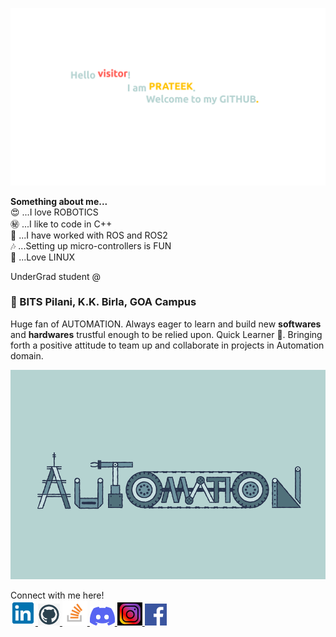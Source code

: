 <!--
### Hello visitor! 👋
### I am **Prateek Nanhorya**
-->

![Welcome](git_cover.png)

**Something about me...**  
😍 ...I love ROBOTICS  
㊙️ ...I like to code in C++  
🌟 ...I have worked with ROS and ROS2  
🎶 ...Setting up micro-controllers is FUN  
💚 ...Love LINUX  
  
  
UnderGrad student @ 
### 🏫 BITS Pilani, K.K. Birla, GOA Campus

Huge fan of AUTOMATION. Always eager to learn and build new **softwares** and **hardwares** trustful enough to be relied upon.
Quick Learner 🦾. Bringing forth a positive attitude to team up and collaborate in projects in Automation domain.

![automation](automation.gif)


Connect with me here!  
<a href="https://www.linkedin.com/in/prateek-nanhorya-a14919216/" target="_blank">
<img src="icons/linkedin.png" alt="linkedin" width="40"/>
</a>
<a href="https://github.com/xD-prateek" target="_blank">
<img src="icons/github.jpg" alt="github" width="35"/>
</a>
<a href="https://stackoverflow.com/users/20893674/xd-prateek" target="_blank">
<img src="icons/stack-overflow.png" alt="stack-overflow" width="40"/>
</a>
<a href="https://discordapp.com/users/751843447014555748" target="_blank">
<img src="icons/discord.png" alt="discord" width="40"/>
</a>
<a href="https://www.instagram.com/__prateek.xd/" target="_blank">
<img src="icons/instagram.jpg" alt="instagram" width="40"/>
</a>
<a href="https://www.facebook.com/prateek.nanhorya.2000/" target="_blank">
<img src="icons/facebook.png" alt="facebook" width="35"/>
</a>


<!--
**xD-prateek/xD-prateek** is a ✨ _special_ ✨ repository because its `README.md` (this file) appears on your GitHub profile.

Here are some ideas to get you started:

- 🔭 I’m currently working on ...
- 🌱 I’m currently learning ...
- 👯 I’m looking to collaborate on ...
- 🤔 I’m looking for help with ...
- 💬 Ask me about ...
- 📫 How to reach me: ...
- 😄 Pronouns: ...
- ⚡ Fun fact: ...
-->

